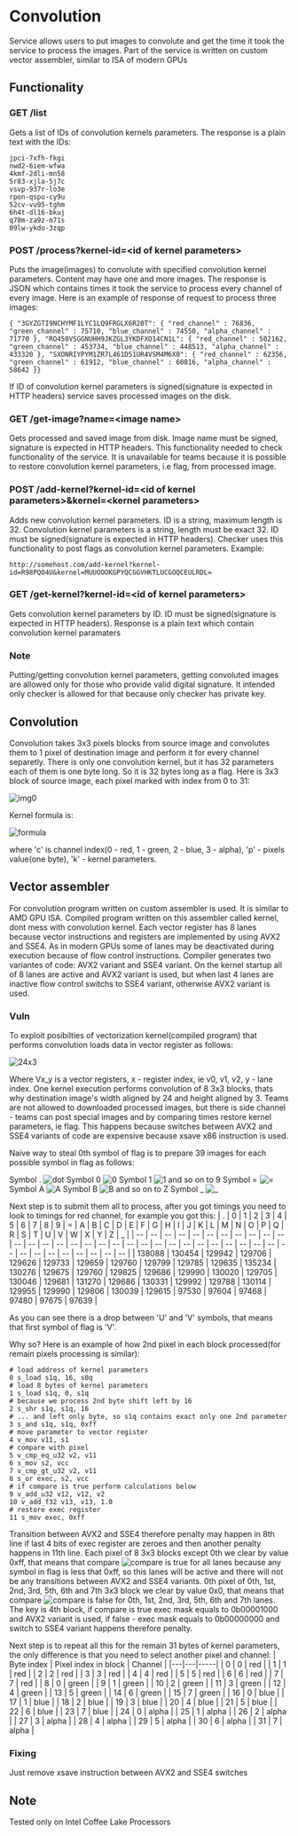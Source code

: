 # Convolution
Service allows users to put images to convolute and get the time it took the service to process the images. Part of the service is written on custom vector assembler, similar to ISA of modern GPUs

## Functionality

### GET /list
Gets a list of IDs of convolution kernels parameters. The response is a plain text with the IDs:
```
jpci-7xfh-fkgi
nwd2-6iem-wfwa
4kmf-2dli-mn58
5r83-xjla-5j7c
vsvp-937r-lo3e
rpon-qspu-cy9u
52cv-vu95-tghm
6h4t-dl16-bkuj
q78m-za9z-m71s
09lw-ykdo-3zqp
```

### POST /process?kernel-id=\<id of kernel parameters\>
Puts the image(images) to convolute with specified convolution kernel parameters. Content may have one and more images. The response is JSON which contains times it took the service to process every channel of every image. Here is an example of response of request to process three images:
```
{ "3GYZGTI9NCHYMF1LYC1LQ9FRGLX6R20T": { "red_channel" : 76836, "green_channel" : 75710, "blue_channel" : 74550, "alpha_channel" : 71770 }, "RO450VSGGNUHH9JKZGL3YKDFXO14CN1L": { "red_channel" : 502162, "green_channel" : 453734, "blue_channel" : 448513, "alpha_channel" : 433320 }, "SXONRIYPYM1ZR7L461D51UR4VSM4M6X0": { "red_channel" : 62356, "green_channel" : 61912, "blue_channel" : 60816, "alpha_channel" : 58642 }}
```
If ID of convolution kernel parameters is signed(signature is expected in HTTP headers) service saves processed images on the disk.

### GET /get-image?name=\<image name\>
Gets processed and saved image from disk. Image name must be signed, signature is expected in HTTP headers. This functionality needed to check functionality of the service. It is unavailable for teams because it is possible to restore convolution kernel parameters, i.e flag, from processed image.

### POST /add-kernel?kernel-id=\<id of kernel parameters\>&kernel=\<kernel parameters\>
Adds new convolution kernel parameters. ID is a string, maximum length is 32. Convolution kernel parameters is a string, length must be exact 32. ID must be signed(signature is expected in HTTP headers). Checker uses this functionality to post flags as convolution kernel parameters. Example:
```
http://somehost.com/add-kernel?kernel-id=R98PQO4U&kernel=MUUOOOKGPYQCGGVHKTLUCGOQCEULRDL=
```

### GET /get-kernel?kernel-id=\<id of kernel parameters\>
Gets convolution kernel parameters by ID. ID must be signed(signature is expected in HTTP headers). Response is a plain text which contain convolution kernel paramaters

### Note
Putting/getting convolution kernel parameters, getting convoluted images are allowed only for those who provide valid digital signature. It intended only checker is allowed for that because only checker has private key.

## Convolution
Convolution takes 3x3 pixels blocks from source image and convolutes them to 1 pixel of destination image and perform it for every channel separetly. There is only one convolution kernel, but it has 32 parameters each of them is one byte long. So it is 32 bytes long as a flag.
Here is 3x3 block of source image, each pixel marked with index from 0 to 31:

![img0](img0.png)

Kernel formula is:

![formula](formula.png)

where 'c' is channel index(0 - red, 1 - green, 2 - blue, 3 - alpha), 'p' - pixels value(one byte), 'k' - kernel parameters.

## Vector assembler
For convolution program written on custom assembler is used. It is similar to AMD GPU ISA. Compiled program written on this assembler called kernel, dont mess with convolution kernel. Each vector register has 8 lanes because vector instructions and registers are implemented by using AVX2 and SSE4. As in modern GPUs some of lanes may be deactivated during execution because of flow control instructions. Compiler generates two variantes of code: AVX2 variant and SSE4 variant. On the kernel startup all of 8 lanes are active and AVX2 variant is used, but when last 4 lanes are inactive flow control switchs to SSE4 variant, otherwise AVX2 variant is used.

### Vuln
To exploit posibilties of vectorization kernel(compiled program) that performs convolution loads data in vector register as follows:

![24x3](24x3.png)

Where Vx_y is a vector registers, x - register index, ie v0, v1, v2, y - lane index. One kernel execution performs convolution of 8 3x3 blocks, thats why destination image's width aligned by 24 and height aligned by 3.
Teams are not allowed to downloaded processed images, but there is side channel - teams can post special images and by comparing times restore kernel parameters, ie flag. This happens because switches between AVX2 and SSE4 variants of code are expensive because xsave x86 instruction is used. 

Naive way to steal 0th symbol of flag is to prepare 39 images for each possible symbol in flag as follows:

Symbol .
![dot](dot.png)
Symbol 0
![0](0.png)
Symbol 1
![1](1.png)
and so on to 9
Symbol =
![=](=.png)
Symbol A
![A](A.png)
Symbol B
![B](B.png)
and so on to Z
Symbol _
![_](_.png)

Next step is to submit them all to process, after you got timings you need to look to timings for red channel, for example you got this:
| .  | 0  | 1  | 2  | 3  | 4  | 5  | 6  | 7  | 8  | 9  | =  | A  | B  | C  | D  | E  | F  | G  | H  | I  | J  | K  | L  | M  | N  | O  | P  | Q  | R  | S  | T  | U  | V  | W  | X  | Y  | Z  | _ |
| -- | -- | -- | -- | -- | -- | -- | -- | -- | -- | -- | -- | -- | -- | -- | -- | -- | -- | -- | -- | -- | -- | -- | -- | -- | -- | -- | -- | -- | -- | -- | -- | -- | -- | -- | -- | -- | -- | -- |
| 138088  | 130454  | 129942  | 129706  | 129626  | 129733  | 129659  | 129760  | 129799  | 129785  | 129635  | 135234  | 130276  | 129675  | 129760  | 129825  | 129686  | 129990  | 130020  | 129705  | 130046  | 129681  | 131270  | 129686  | 130331  | 129992  | 129788  | 130114  | 129955  | 129990  | 129806  | 130039  | 129615  | 97530  | 97604  | 97468  | 97480  | 97675  | 97639 |

As you can see there is a drop between 'U' and 'V' symbols, that means that first symbol of flag is 'V'.

Why so?
Here is an example of how 2nd pixel in each block processed(for remain pixels processing is similar):
```
# load address of kernel parameters
0 s_load s1q, 16, s0q
# load 8 bytes of kernel parameters
1 s_load s1q, 0, s1q
# because we process 2nd byte shift left by 16
2 s_shr s1q, s1q, 16
# ... and left only byte, so s1q contains exact only one 2nd parameter
3 s_and s1q, s1q, 0xff
# move parameter to vector register
4 v_mov v11, s1
# compare with pixel
5 v_cmp_eq_u32 v2, v11
6 s_mov s2, vcc
7 v_cmp_gt_u32 v2, v11
8 s_or exec, s2, vcc
# if compare is true perform calculations below
9 v_add_u32 v12, v12, v2
10 v_add_f32 v13, v13, 1.0
# restore exec register
11 s_mov exec, 0xff
```
Transition between AVX2 and SSE4 therefore penalty may happen in 8th line if last 4 bits of exec register are zeroes and then another penalty happens in 11th line. 
Each pixel of 8 3x3 blocks except 0th we clear by value 0xff, that means that compare ![compare](compare.png) is true for all lanes because any symbol in flag is less that 0xff, so this lanes will be active and there will not be any transitions between AVX2 and SSE4 variants. 0th pixel of 0th, 1st, 2nd, 3rd, 5th, 6th and 7th 3x3 block we clear by value 0x0, that means that compare ![compare](compare.png) is false for 0th, 1st, 2nd, 3rd, 5th, 6th and 7th lanes. The key is 4th block, if compare is true exec mask equals to 0b00001000 and AVX2 variant is used, if false - exec mask equals to 0b00000000 and switch to SSE4 variant happens therefore penalty.

Next step is to repeat all this for the remain 31 bytes of kernel parameters, the only difference is that you need to select another pixel and channel:
| Byte index | Pixel index in block | Channel |
|---|---|-----|
| 0 | 0 | red |
| 1 | 1 | red |
| 2 | 2 | red |
| 3 | 3 | red |
| 4 | 4 | red |
| 5 | 5 | red |
| 6 | 6 | red |
| 7 | 7 | red |
| 8 | 0 | green |
| 9 | 1 | green |
| 10 | 2 | green |
| 11 | 3 | green |
| 12 | 4 | green |
| 13 | 5 | green |
| 14 | 6 | green |
| 15 | 7 | green |
| 16 | 0 | blue |
| 17 | 1 | blue |
| 18 | 2 | blue |
| 19 | 3 | blue |
| 20 | 4 | blue |
| 21 | 5 | blue |
| 22 | 6 | blue |
| 23 | 7 | blue |
| 24 | 0 | alpha |
| 25 | 1 | alpha |
| 26 | 2 | alpha |
| 27 | 3 | alpha |
| 28 | 4 | alpha |
| 29 | 5 | alpha |
| 30 | 6 | alpha |
| 31 | 7 | alpha |

### Fixing
Just remove xsave instruction between AVX2 and SSE4 switches

## Note
Tested only on Intel Coffee Lake Processors
